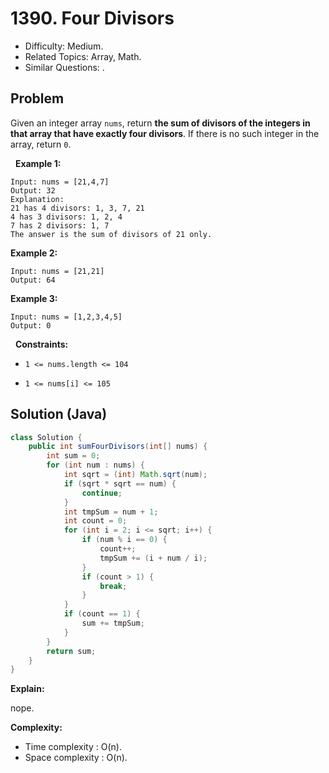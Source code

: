 # 1390. Four Divisors

- Difficulty: Medium.
- Related Topics: Array, Math.
- Similar Questions: .

## Problem

Given an integer array ```nums```, return **the sum of divisors of the integers in that array that have exactly four divisors**. If there is no such integer in the array, return ```0```.

 
**Example 1:**

```
Input: nums = [21,4,7]
Output: 32
Explanation: 
21 has 4 divisors: 1, 3, 7, 21
4 has 3 divisors: 1, 2, 4
7 has 2 divisors: 1, 7
The answer is the sum of divisors of 21 only.
```

**Example 2:**

```
Input: nums = [21,21]
Output: 64
```

**Example 3:**

```
Input: nums = [1,2,3,4,5]
Output: 0
```

 
**Constraints:**


	
- ```1 <= nums.length <= 104```
	
- ```1 <= nums[i] <= 105```



## Solution (Java)

```java
class Solution {
    public int sumFourDivisors(int[] nums) {
        int sum = 0;
        for (int num : nums) {
            int sqrt = (int) Math.sqrt(num);
            if (sqrt * sqrt == num) {
                continue;
            }
            int tmpSum = num + 1;
            int count = 0;
            for (int i = 2; i <= sqrt; i++) {
                if (num % i == 0) {
                    count++;
                    tmpSum += (i + num / i);
                }
                if (count > 1) {
                    break;
                }
            }
            if (count == 1) {
                sum += tmpSum;
            }
        }
        return sum;
    }
}
```

**Explain:**

nope.

**Complexity:**

* Time complexity : O(n).
* Space complexity : O(n).
